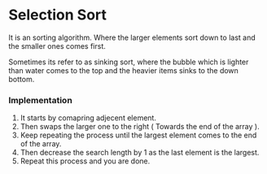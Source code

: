 # Selection Sort
 
It is an sorting algorithm. Where the larger elements sort down to last and the smaller ones comes first.

Sometimes its refer to as sinking sort, where the bubble which is lighter than water comes to the top and the heavier items sinks to the down bottom.

### Implementation

1. It starts by comapring adjecent element.
2. Then swaps the larger one to the right ( Towards the end of the array ).
3. Keep repeating the process until the largest element comes to the end of the array.
4. Then decrease the search length by 1 as the last element is the largest.
5. Repeat this process and you are done.